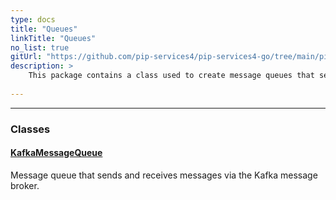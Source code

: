 ```yaml
---
type: docs
title: "Queues"
linkTitle: "Queues"
no_list: true
gitUrl: "https://github.com/pip-services4/pip-services4-go/tree/main/pip-services4-kafka-go"
description: >
    This package contains a class used to create message queues that send and receive messages via the Kafka message broker.
    
---
```

---

<div class="module-body"> 

### Classes

#### [KafkaMessageQueue](kafka_message_queue)
Message queue that sends and receives messages via the Kafka message broker.

</div>

